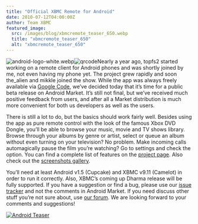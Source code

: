 ```yaml
---
title: "Official XBMC Remote for Android"
date: 2010-07-12T04:00:00Z
author: Team XBMC
featured_image:
  src: /images/blog/xbmcremote_teaser_650.webp
  title: "xbmcremote_teaser_650"
  alt: "xbmcremote_teaser_650"
---
```


![](/sites/default/files/uploads/android-logo-white.webp-101x101.webp "android-logo-white.webp")![](/sites/default/files/uploads/qrcode.webp "qrcode")Nearly a year ago, topfs2 started working on a remote client for Android phones and was shortly joined by me, not even having my phone yet. The project grew rapidly and soon the_alien and mikkle joined the show. While the app was always freely available via [Google Code](https://code.google.com/archive/p/android-xbmcremote), we’ve decided today that it’s time for a public beta release on Android Market. It’s still not final, but we’ve received much positive feedback from users, and after all a Market distribution is much more convenient for both us developers as well as the users.

There is still a lot to do, but the basics should work fairly well. Besides using the app as pure remote control with the look of the famous Xbox DVD Dongle, you’ll be able to browse your music, movie and TV shows library. Browse through your albums by genre or artist, select or queue an album without even turning on your television? No problem. Make incoming calls automagically pause the film you’re watching? Go to settings and check the option. You can find a complete list of features on the [project page](https://code.google.com/archive/p/android-xbmcremote). Also check out the [screenshots gallery](https://code.google.com/archive/p/android-xbmcremote/wikis/Gallery.wiki).

You’ll need at least Android v1.5 (Cupcake) and XBMC v9.11 (Camelot) in order to run it correctly. Also, XBMC’s coming up Dharma release will be fully supported. If you have a suggestion or find a bug, please use our [issue tracker](https://code.google.com/archive/p/android-xbmcremote/issues) and not the comments in Android Market. If you need discuss other stuff you’re not sure about, use [our forum](https://forum.kodi.tv/forumdisplay.php?fid=129). We are looking forward to your comments and suggestions!

[![](/sites/default/files/uploads/xbmcremote_teaser_640.webp "Android Teaser")](https://code.google.com/archive/p/android-xbmcremote/wikis/Gallery.wiki)
